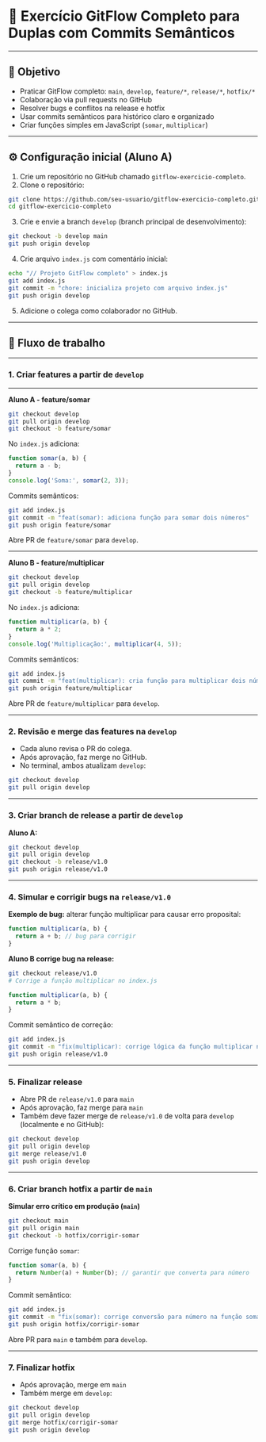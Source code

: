 # 🧪 Exercício GitFlow Completo para Duplas com Commits Semânticos

---

## 🎯 Objetivo

* Praticar GitFlow completo: `main`, `develop`, `feature/*`, `release/*`, `hotfix/*`
* Colaboração via pull requests no GitHub
* Resolver bugs e conflitos na release e hotfix
* Usar commits semânticos para histórico claro e organizado
* Criar funções simples em JavaScript (`somar`, `multiplicar`)

---

## ⚙️ Configuração inicial (Aluno A)

1. Crie um repositório no GitHub chamado `gitflow-exercicio-completo`.
2. Clone o repositório:

```bash
git clone https://github.com/seu-usuario/gitflow-exercicio-completo.git
cd gitflow-exercicio-completo
```

3. Crie e envie a branch `develop` (branch principal de desenvolvimento):

```bash
git checkout -b develop main
git push origin develop
```

4. Crie arquivo `index.js` com comentário inicial:

```bash
echo "// Projeto GitFlow completo" > index.js
git add index.js
git commit -m "chore: inicializa projeto com arquivo index.js"
git push origin develop
```

5. Adicione o colega como colaborador no GitHub.

---

## 🔄 Fluxo de trabalho

---

### 1. Criar features a partir de `develop`

---

**Aluno A - feature/somar**

```bash
git checkout develop
git pull origin develop
git checkout -b feature/somar
```

No `index.js` adiciona:

```js
function somar(a, b) {
  return a - b;
}
console.log('Soma:', somar(2, 3));
```

Commits semânticos:

```bash
git add index.js
git commit -m "feat(somar): adiciona função para somar dois números"
git push origin feature/somar
```

Abre PR de `feature/somar` para `develop`.

---

**Aluno B - feature/multiplicar**

```bash
git checkout develop
git pull origin develop
git checkout -b feature/multiplicar
```

No `index.js` adiciona:

```js
function multiplicar(a, b) {
  return a * 2;
}
console.log('Multiplicação:', multiplicar(4, 5));
```

Commits semânticos:

```bash
git add index.js
git commit -m "feat(multiplicar): cria função para multiplicar dois números"
git push origin feature/multiplicar
```

Abre PR de `feature/multiplicar` para `develop`.

---

### 2. Revisão e merge das features na `develop`

* Cada aluno revisa o PR do colega.
* Após aprovação, faz merge no GitHub.
* No terminal, ambos atualizam `develop`:

```bash
git checkout develop
git pull origin develop
```

---

### 3. Criar branch de release a partir de `develop`

**Aluno A:**

```bash
git checkout develop
git pull origin develop
git checkout -b release/v1.0
git push origin release/v1.0
```

---

### 4. Simular e corrigir bugs na `release/v1.0`

**Exemplo de bug:** alterar função multiplicar para causar erro proposital:

```js
function multiplicar(a, b) {
  return a + b; // bug para corrigir
}
```

**Aluno B corrige bug na release:**

```bash
git checkout release/v1.0
# Corrige a função multiplicar no index.js
```

```js
function multiplicar(a, b) {
  return a * b;
}
```

Commit semântico de correção:

```bash
git add index.js
git commit -m "fix(multiplicar): corrige lógica da função multiplicar na release"
git push origin release/v1.0
```

---

### 5. Finalizar release

* Abre PR de `release/v1.0` para `main`
* Após aprovação, faz merge para `main`
* Também deve fazer merge de `release/v1.0` de volta para `develop` (localmente e no GitHub):

```bash
git checkout develop
git pull origin develop
git merge release/v1.0
git push origin develop
```

---

### 6. Criar branch hotfix a partir de `main`

**Simular erro crítico em produção (`main`)**

```bash
git checkout main
git pull origin main
git checkout -b hotfix/corrigir-somar
```

Corrige função `somar`:

```js
function somar(a, b) {
  return Number(a) + Number(b); // garantir que converta para número
}
```

Commit semântico:

```bash
git add index.js
git commit -m "fix(somar): corrige conversão para número na função somar"
git push origin hotfix/corrigir-somar
```

Abre PR para `main` e também para `develop`.

---

### 7. Finalizar hotfix

* Após aprovação, merge em `main`
* Também merge em `develop`:

```bash
git checkout develop
git pull origin develop
git merge hotfix/corrigir-somar
git push origin develop
```

